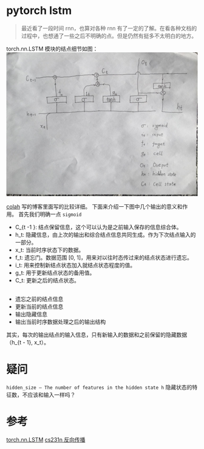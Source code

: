 # pytorch lstm 
> 最近看了一段时间 rnn，也算对各种 rnn 有了一定的了解。在看各种文档的过程中，也想通了一些之后不明确的点。但是仍然有挺多不太明白的地方。

torch.nn.LSTM 模块的结点细节如图：![torch.nn.LSTM](./torch.nn.LSTM.jpg)

[colah](http://colah.github.io/posts/2015-08-Understanding-LSTMs/) 写的博客里面写的比较详细。
下面来介绍一下图中几个输出的意义和作用。
首先我们明确一点 `sigmoid` 
- C_{t -1 }: 结点保留信息，这个可以认为是之前输入保存的信息综合体。
- h_t: 隐藏信息，由上次的输出和综合结点信息共同生成。作为下次结点输入的一部分。
- x_t: 当前时序状态下的数据。
- f_t: 遗忘门。数据范围 [0, 1]，用来对以往时态传过来的结点状态进行遗忘。
- i_t: 用来控制新结点状态加入就结点状态程度的值。
- g_t: 用于更新结点状态的备用值。
- C_t: 更新之后的结点状态。

##
- 遗忘之前的结点信息
- 更新当前的结点信息
- 输出隐藏信息
- 输出当前时序数据处理之后的输出结构


其实，每次的输出结点的输入信息，只有新输入的数据和之前保留的隐藏数据（h_{t - 1}, x_t）。


# 疑问
`hidden_size – The number of features in the hidden state h` 隐藏状态的特征数，不应该和输入一样吗？

# 参考
[torch.nn.LSTM](http://pytorch.org/docs/master/nn.html#torch.nn.LSTM)
[cs231n 反向传播](http://cs231n.github.io/optimization-2/)
